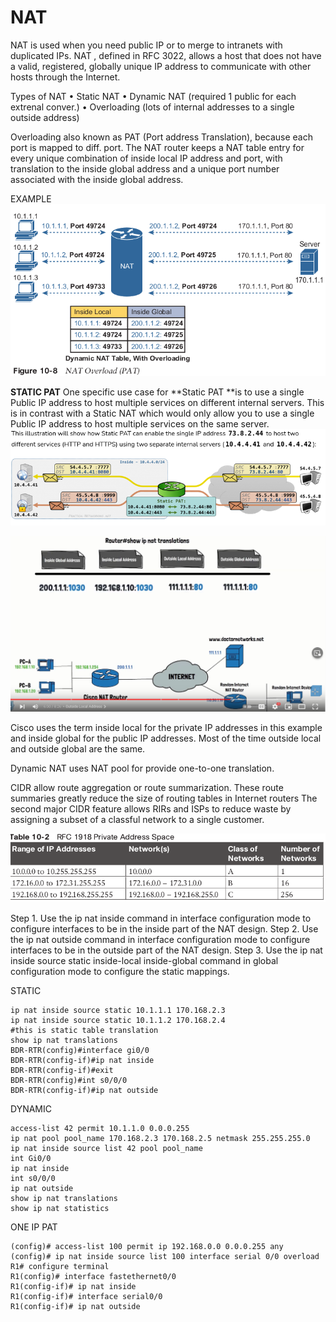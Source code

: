 # NAT
NAT is used when you need public IP or to merge to intranets with duplicated IPs.
NAT , defined in RFC 3022, allows a host that does not have a valid, registered, globally unique IP address to communicate with other hosts through the Internet.

Types of NAT • Static NAT • Dynamic NAT (required 1 public for each extrenal conver.) • Overloading (lots of internal addresses to a single outside address)

Overloading also known as PAT (Port address Translation), because each port is mapped to diff. port.
The NAT router keeps a NAT table entry for every unique combination of inside local IP address and port, 
with translation to the inside global address and a unique port number associated with the inside global address.

EXAMPLE
![](vx_images/49654697880162.png)

**STATIC PAT**
One specific use case for **Static PAT **is to use a single Public IP address to host multiple services on different internal servers. 
This is in contrast with a Static NAT which would only allow you to use a single Public IP address to host multiple services on the same server.
![](vx_images/499680694816915.png)

![](vx_images/296003803606007.png)

Cisco uses the term inside local for the private IP addresses in this example and inside global for the public IP addresses.
Most of the time outside local and outside global are the same. 

Dynamic NAT uses NAT pool for provide one-to-one translation.


CIDR allow route aggregation or route summarization. These route summaries greatly reduce the size of routing tables in Internet routers
The second major CIDR feature allows RIRs and ISPs to reduce waste by assigning a subset of a classful network to a single customer.

![](vx_images/100107832931758.png)

Step 1. Use the ip nat inside command in interface configuration mode to configure interfaces to be in the inside part of the NAT design.
Step 2. Use the ip nat outside command in interface configuration mode to configure interfaces to be in the outside part of the NAT design.
Step 3. Use the ip nat inside source static inside-local inside-global command in global configuration mode to configure the static mappings.

STATIC
```
ip nat inside source static 10.1.1.1 170.168.2.3
ip nat inside source static 10.1.1.2 170.168.2.4
#this is static table translation
show ip nat translations
BDR-RTR(config)#interface gi0/0
BDR-RTR(config-if)#ip nat inside
BDR-RTR(config-if)#exit
BDR-RTR(config)#int s0/0/0
BDR-RTR(config-if)#ip nat outside
```

DYNAMIC
```
access-list 42 permit 10.1.1.0 0.0.0.255
ip nat pool pool_name 170.168.2.3 170.168.2.5 netmask 255.255.255.0
ip nat inside source list 42 pool pool_name
int Gi0/0
ip nat inside
int s0/0/0
ip nat outside
show ip nat translations
show ip nat statistics
```

ONE IP PAT
```
(config)# access-list 100 permit ip 192.168.0.0 0.0.0.255 any
(config)# ip nat inside source list 100 interface serial 0/0 overload
R1# configure terminal
R1(config)# interface fastethernet0/0
R1(config-if)# ip nat inside
R1(config-if)# interface serial0/0
R1(config-if)# ip nat outside 
```








